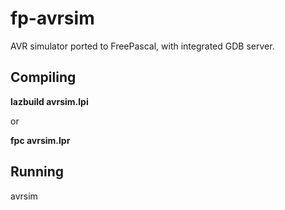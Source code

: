 # fp-avrsim
AVR simulator ported to FreePascal, with integrated GDB server.

## Compiling
**lazbuild avrsim.lpi**

or

**fpc avrsim.lpr**

## Running
avrsim
